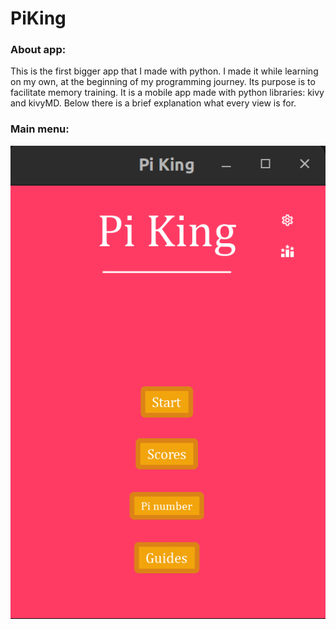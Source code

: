 # PiKing

### About app:
This is the first bigger app that I made with python. I made it while learning on my own, at the beginning of my programming journey. Its purpose is to facilitate memory training. It is a mobile app made with python libraries: kivy and kivyMD. Below there is a brief explanation what every view is for.

### Main menu:
![](https://github.com/MichalDoman/PiKing/blob/main/screenshots/piking_main_menu.png)
